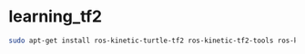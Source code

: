 # learning_tf2

```bash
sudo apt-get install ros-kinetic-turtle-tf2 ros-kinetic-tf2-tools ros-kinetic-tf
```